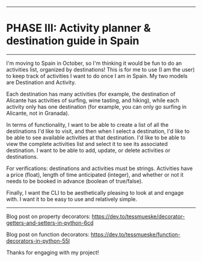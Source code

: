 *****************************************************************

 # PHASE III: Activity planner & destination guide in Spain #

 *****************************************************************

I'm moving to Spain in October, so I'm thinking it would be fun to do an activities list, organized by destinations! This is for me to use (I am the user) to keep track of activities I want to do once I am in Spain. My two models are Destination and Activity.

Each destination has many activities (for example, the destination of Alicante has activities of surfing, wine tasting, and hiking), while each activity only has one destination (for example, you can only go surfing in Alicante, not in Granada).  

In terms of functionality, I want to be able to create a list of all the destinations I'd like to visit, and then when I select a destination, I'd like to be able to see available activities at that destination. I'd like to be able to view the complete activities list and select it to see its associated destination. I want to be able to add, update, or delete activities or destinations.

For verifications: destinations and activities must be strings. Activities have a price (float), length of time anticipated (integer), and whether or not it needs to be booked in advance (boolean of true/false).

Finally, I want the CLI to be aesthetically pleasing to look at and engage with. I want it to be easy to use and relatively simple. 

*****************************************************************

Blog post on property decorators: https://dev.to/tessmueske/decorator-getters-and-setters-in-python-6cd

Blog post on function decorators: https://dev.to/tessmueske/function-decorators-in-python-55l

Thanks for engaging with my project! 